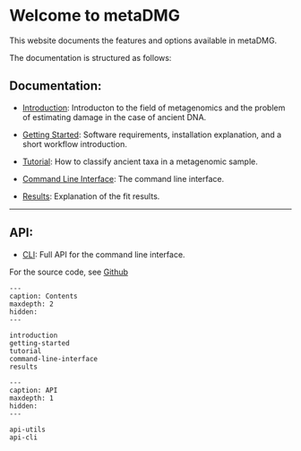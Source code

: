 # Welcome to metaDMG


This website documents the features and options available in metaDMG.

The documentation is structured as follows:

## Documentation:

- [Introduction](introduction): Introducton to the field of metagenomics and the problem of estimating damage in the case of ancient DNA.

- [Getting Started](getting-started): Software requirements, installation explanation, and a short workflow introduction.

- [Tutorial](tutorial): How to classify ancient taxa in a metagenomic sample.

- [Command Line Interface](command-line-interface): The command line interface.

- [Results](results): Explanation of the fit results.

---

## API:

- [CLI](api-cli): Full API for the command line interface.


For the source code, see [Github](https://github.com/metaDMG/metaDMG)


```{toctree}
---
caption: Contents
maxdepth: 2
hidden:
---

introduction
getting-started
tutorial
command-line-interface
results
```


```{toctree}
---
caption: API
maxdepth: 1
hidden:
---

api-utils
api-cli
```

<!-- &ensp; &ensp;&ensp;&ensp; -->
<!-- <span style="font-size:larger;">word</span> -->
